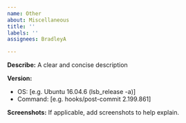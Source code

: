 ```yaml
---
name: Other
about: Miscellaneous
title: ''
labels: ''
assignees: BradleyA

---
```


**Describe:**
A clear and concise description

**Version:**
 - OS: [e.g. Ubuntu 16.04.6 (lsb_release -a)]
 - Command: [e.g. hooks/post-commit  2.199.861]

**Screenshots:**
If applicable, add screenshots to help explain.
